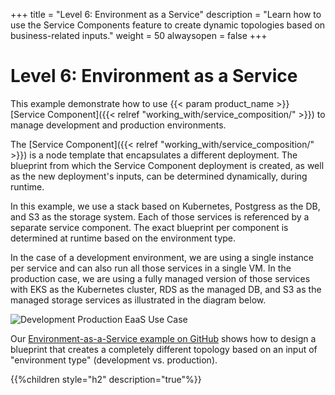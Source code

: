 +++
title = "Level 6: Environment as a Service"
description = "Learn how to use the Service Components feature to create dynamic topologies based on business-related inputs."
weight = 50
alwaysopen = false
+++

# Level 6: Environment as a Service

This example demonstrate how to use {{< param product_name >}}  [Service Component]({{< relref "working_with/service_composition/" >}}) to manage development and production environments.

The [Service Component]({{< relref "working_with/service_composition/" >}}) is a node template that encapsulates a different deployment. The blueprint from which the Service Component deployment is created, as well as the new deployment's inputs, can be determined dynamically, during runtime.

In this example, we use a stack based on Kubernetes, Postgress as the DB, and S3 as the storage system. Each of those services is referenced by a separate service component.  The exact blueprint per component is determined at runtime based on the environment type.

In the case of a development environment, we are using a single instance per service and can also run all those services in a single VM. In the production case, we are using a fully managed version of those services with EKS as the Kubernetes cluster, RDS as the managed DB, and S3 as the managed storage services as illustrated in the diagram below.

![Development Production EaaS Use Case]( /images/trial_getting_started/level-6-dev-pord-eaas.png )


Our [Environment-as-a-Service example on GitHub](https://github.com/cloudify-community/eaas-example) shows
how to design a blueprint that creates a completely different topology based on an input of "environment type" (development
vs. production).

{{%children style="h2" description="true"%}}
